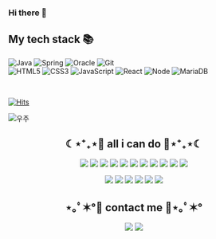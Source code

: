 ### Hi there 👋

<h2> My tech stack 📚 </h2>

![Java](https://img.shields.io/badge/-Java-F05032?style=for-the-badge&logo=java&logoColor=ffffff)
![Spring](https://img.shields.io/badge/-Spring-43853d?style=for-the-badge&logo=Spring&logoColor=white)
![Oracle](https://img.shields.io/badge/-Oracle-007ACC?style=for-the-badge&logo=Oracle)
![Git](https://img.shields.io/badge/-Git-F05032?style=for-the-badge&logo=git&logoColor=ffffff)
<br>
![HTML5](https://img.shields.io/badge/-HTML5-F05032?style=for-the-badge&logo=html5&logoColor=ffffff)
![CSS3](https://img.shields.io/badge/-CSS3-007ACC?style=for-the-badge&logo=css3)
![JavaScript](https://img.shields.io/badge/-JavaScript-yellow?style=for-the-badge&logo=Javascript&logoColor=ffffff)
![React](https://img.shields.io/badge/-React-222222?style=for-the-badge&logo=react)
![Node](https://img.shields.io/badge/-Nodejs-43853d?style=for-the-badge&logo=Node.js&logoColor=white)
![MariaDB](https://img.shields.io/badge/-Nodejs-43853d?style=for-the-badge&logo=Node.js&logoColor=white)


<br>

[![Hits](https://hits.seeyoufarm.com/api/count/incr/badge.svg?url=https%3A%2F%2Fgithub.com%2Fwonjongah&count_bg=%23A488EB&title_bg=%235A8AE5&icon=atom.svg&icon_color=%23FFFFFF&title=WELCOME&edge_flat=false)](https://hits.seeyoufarm.com)
 
![우주](https://user-images.githubusercontent.com/50413112/105368338-c5250000-5c44-11eb-9a01-5a8c95186bba.jpg)

<h2 align="center">☾⋆⁺₊⋆💙 all i can do 💙⋆⁺₊⋆☾</h2>
 
<p align="center"><img src="https://img.shields.io/badge/Python-3776AB?style=flat-square&logo=Python&logoColor=white"/></a>  <img src="https://img.shields.io/badge/JAVA-007396?style=flat-square&logo=JAVA&logoColor=white"/></a>  <img src="https://img.shields.io/badge/Kotlin-0095D5?style=flat-square&logo=Kotlin&logoColor=white"/></a>  <img src="https://img.shields.io/badge/C++-00599C?style=flat-square&logo=C++&logoColor=white"/></a>  <img src="https://img.shields.io/badge/Android-3DDC84?style=flat-square&logo=Android&logoColor=white"/></a>  <img src="https://img.shields.io/badge/Arduino-00979D?style=flat-square&logo=Arduino&logoColor=white"/></a>  <img src="https://img.shields.io/badge/Raspberry Pi-C51A4A?style=flat-square&logo=RaspberryPi&logoColor=white"/></a>  <img src="https://img.shields.io/badge/PHP-777BB4?style=flat-square&logo=PHP&logoColor=white"/></a>  <img src="https://img.shields.io/badge/HTML-E34F26?style=flat-square&logo=HTML5&logoColor=white"/></a>  <img src="https://img.shields.io/badge/CSS-1572B6?style=flat-square&logo=CSS3&logoColor=white"/></a>  <img src="https://img.shields.io/badge/JavaScript-F7DF1E?style=flat-square&logo=JavaScript&logoColor=black"/></a></p> 
<p align="center"><img src="https://img.shields.io/badge/Oracle-F80000?style=flat-square&logo=Oracle&logoColor=white"/></a>  <img src="https://img.shields.io/badge/MariaDB-003545?style=flat-square&logo=MariaDB&logoColor=white"/></a>  <img src="https://img.shields.io/badge/MySQL-4479A1?style=flat-square&logo=MySQL&logoColor=white"/></a>  <img src="https://img.shields.io/badge/MongoDB-47A248?style=flat-square&logo=MongoDB&logoColor=white"/></a>  <img src="https://img.shields.io/badge/Django-092E20?style=flat-square&logo=Django&logoColor=white"/></a>  <img src="https://img.shields.io/badge/OpenCV-5C3EE8?style=flat-square&logo=OpenCV&logoColor=white"/></a></p>



<h2 align="center">⋆｡ﾟ✶°💜 contact me 💜⋆｡ﾟ✶°</h2>

<p align="center"><a href="https://wonjongah.tistory.com/"><img src="https://img.shields.io/badge/My tech blog-A9BCF5?style=flat-square&logo=Undertale&logoColor=white&link=https://wonjongah.tistory.com/"/></a>  <a href="mailto:wonjongah@gmail.com"><img src="https://img.shields.io/badge/Gmail-D0A9F5?style=flat-square&logo=Gmail&logoColor=white&link=mailto:wonjongah@gmail.com"/></a></p>


<!--
**sinsungs/sinsungs** is a ✨ _special_ ✨ repository because its `README.md` (this file) appears on your GitHub profile.

Here are some ideas to get you started:

- 🔭 I’m currently working on ...
- 🌱 I’m currently learning ...
- 👯 I’m looking to collaborate on ...
- 🤔 I’m looking for help with ...
- 💬 Ask me about ...
- 📫 How to reach me: ...
- 😄 Pronouns: ...
- ⚡ Fun fact: ...
-->
